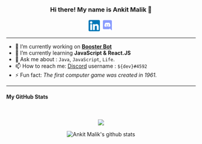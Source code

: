 <h3 align="center"> Hi there! My name is Ankit Malik 👋 </h3>

<p align="center">
  <a href="https://www.linkedin.com/in/ankitmalik0320/"><img src="/images/linkedin.png" width="30px" height="30px"></a>  
  <a href="https://discord.com/invite/8kdx63YsDf"><img src="/images/discord_logo.png" width="32px" height="32px"></a>
</p>

-----

- 🔭 I’m currently working on [**Booster Bot**](https://boosterbot.xyz)
- 🌱 I’m currently learning **JavaScript & React.JS**
- 💬 Ask me about : `Java`, `JavaScript`, `Life`.
- 📫 How to reach me: [Discord](https://discord.com/invite/8kdx63YsDf) username : `${dev}#4592`
- ⚡ Fun fact: *The first computer game was created in 1961.*

-----

<!--- 
- 😄 Pronouns: **He**
- 👯 I’m looking to collaborate on ...
- 🤔 I’m looking for help with ... 
--->

#### My GitHub Stats
<br>
<p align="center">
  <img align="center" src="https://github-readme-stats.vercel.app/api/top-langs/?username=DiabolusGX&title_color=9580ff&icon_color=42b463&text_color=9f9f9f&bg_color=282a35&hide_langs_below=1&layout=compact" />
</p>
<p align="center">
  <img align="center" src="https://github-readme-stats.vercel.app/api?username=DiabolusGX&show_icons=true&title_color=9580ff&icon_color=42b463&text_color=9f9f9f&bg_color=282a35" alt="Ankit Malik's github stats"/>
</p>
